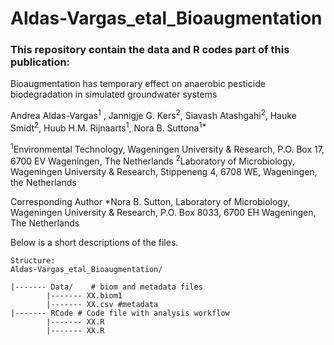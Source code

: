 # Aldas-Vargas_etal_Bioaugmentation

### This repository contain the data and R codes part of this publication: ###
Bioaugmentation   has temporary effect on anaerobic pesticide biodegradation in simulated groundwater systems 

Andrea Aldas-Vargas<sup>1</sup> , Jannigje G. Kers<sup>2</sup>, Siavash Atashgahi<sup>2</sup>, Hauke Smidt<sup>2</sup>, Huub H.M. Rijnaarts<sup>1</sup>, Nora B. Suttona<sup>1*</sup> 

<sup>1</sup>Environmental Technology, Wageningen University & Research, P.O. Box 17, 6700 EV Wageningen, The Netherlands 
<sup>2</sup>Laboratory of Microbiology, Wageningen University & Research, Stippeneng 4, 6708 WE, Wageningen, the Netherlands  

Corresponding Author
*Nora B. Sutton, Laboratory of Microbiology, Wageningen University & Research, P.O. Box 8033, 6700 EH Wageningen, The Netherlands

Below is a short descriptions of the files.

```
Structure:    
Aldas-Vargas_etal_Bioaugmentation/      

|------- Data/    # biom and metadata files
		|------- XX.biom1 
		|------- XX.csv #metadata
|------- RCode # Code file with analysis workflow    
		|------- XX.R
		|------- XX.R
```
